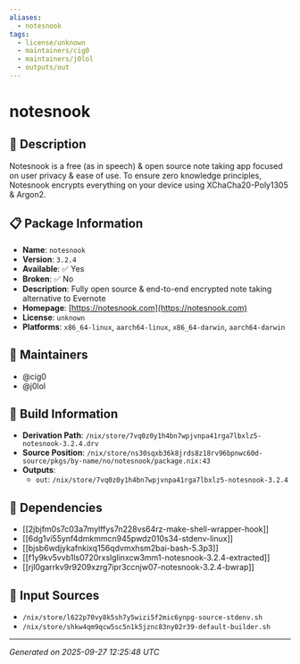 ```yaml
---
aliases:
  - notesnook
tags:
  - license/unknown
  - maintainers/cig0
  - maintainers/j0lol
  - outputs/out
---
```


# notesnook

## 📝 Description

Notesnook is a free (as in speech) & open source note taking app
focused on user privacy & ease of use. To ensure zero knowledge
principles, Notesnook encrypts everything on your device using
XChaCha20-Poly1305 & Argon2.


## 📋 Package Information

- **Name**: `notesnook`
- **Version**: `3.2.4`
- **Available**: ✅ Yes
- **Broken**: ✅ No
- **Description**: Fully open source & end-to-end encrypted note taking alternative to Evernote
- **Homepage**: [https://notesnook.com](https://notesnook.com)
- **License**: `unknown`
- **Platforms**: `x86_64-linux`, `aarch64-linux`, `x86_64-darwin`, `aarch64-darwin`
## 👥 Maintainers

- @cig0
- @j0lol


## 🔧 Build Information

- **Derivation Path**: `/nix/store/7vq0z0y1h4bn7wpjvnpa41rga7lbxlz5-notesnook-3.2.4.drv`
- **Source Position**: `/nix/store/ns30sqxb36k8jrds8z18rv96bpnwc60d-source/pkgs/by-name/no/notesnook/package.nix:43`
- **Outputs**:
  - `out`:  `/nix/store/7vq0z0y1h4bn7wpjvnpa41rga7lbxlz5-notesnook-3.2.4`

## 🔗 Dependencies

- [[2jbjfm0s7c03a7mylffys7n228vs64rz-make-shell-wrapper-hook]]
- [[6dg1vi55ynf4dmkmmcn945pwdz010s34-stdenv-linux]]
- [[bjsb6wdjykafnkixq156qdvmxhsm2bai-bash-5.3p3]]
- [[f1y9kv5vvb1ls0720rxslglinxcw3mm1-notesnook-3.2.4-extracted]]
- [[rjl0garrkv9r9209xzrg7ipr3ccnjw07-notesnook-3.2.4-bwrap]]

## 📁 Input Sources

- `/nix/store/l622p70vy8k5sh7y5wizi5f2mic6ynpg-source-stdenv.sh`
- `/nix/store/shkw4qm9qcw5sc5n1k5jznc83ny02r39-default-builder.sh`

---
*Generated on 2025-09-27 12:25:48 UTC*

